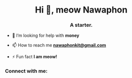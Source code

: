 <h1 align="center">Hi 👋, meow Nawaphon</h1>
<h3 align="center">A starter.</h3>

- 🤝 I’m looking for help with **money**

- 📫 How to reach me **nawaphonkit@gmail.com**

- ⚡ Fun fact **I am meow!**

<h3 align="left">Connect with me:</h3>
<p align="left">
</p>
